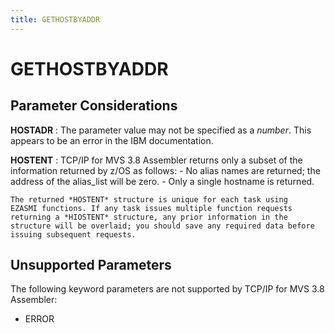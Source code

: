 ```yaml
---
title: GETHOSTBYADDR
---
```


GETHOSTBYADDR
=============

Parameter Considerations
------------------------

**HOSTADR**
:   The parameter value may not be specified as a *number*. This appears
    to be an error in the IBM documentation.

**HOSTENT**
:   TCP/IP for MVS 3.8 Assembler returns only a subset of the
    information returned by z/OS as follows:
    -   No alias names are returned; the address of the alias_list will
        be zero.
    -   Only a single hostname is returned.

    The returned *HOSTENT* structure is unique for each task using
    EZASMI functions. If any task issues multiple function requests
    returning a *HIOSTENT* structure, any prior information in the
    structure will be overlaid; you should save any required data before
    issuing subsequent requests.

Unsupported Parameters
----------------------

The following keyword parameters are not supported by TCP/IP for MVS 3.8
Assembler:

-   ERROR

